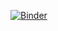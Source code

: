[![Binder](https://mybinder.org/badge_logo.svg)](https://mybinder.org/v2/gh/jgarst/brownbag/master?filepath=Normal%20Forms%20Brown%20Bag.ipynb)
